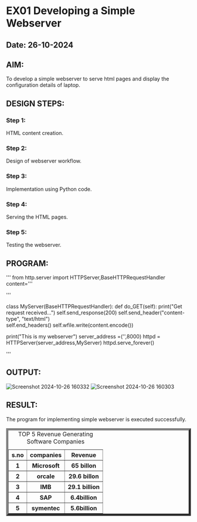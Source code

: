 # EX01 Developing a Simple Webserver
## Date: 26-10-2024

## AIM:
To develop a simple webserver to serve html pages and display the configuration details of laptop.

## DESIGN STEPS:
### Step 1: 
HTML content creation.

### Step 2:
Design of webserver workflow.

### Step 3:
Implementation using Python code.

### Step 4:
Serving the HTML pages.

### Step 5:
Testing the webserver.

## PROGRAM:
'''
from http.server import HTTPServer,BaseHTTPRequestHandler
content='''
<html>
<title>top software Industries</title>
<body>
<table border ="6" cellspacing="10" cellpadding="8">
<caption>TOP 5 Revenue Generating Software Companies </caption>
<tr>
<th>s.no</th>
<th>companies</th>
<th>Revenue</th>
</tr>
<tr>
<th>1</th>
<th>Microsoft</th>
<th>65 billon</th>
</tr>
<tr>
<th>2</th>
<th>orcale</th>
<th>29.6 billon</th>
</tr>
<tr>
<th>3</th>
<th>IMB</th>
<th>29.1 billion</th>
</tr>
<tr>
<th>4</th>
<th>SAP</th>
<th>6.4billion</th>
</tr>
<tr>
<th>5</th>
<th>symentec</th>
<th>5.6billion</th>    
</tr>
</body>
</html>
'''

class MyServer(BaseHTTPRequestHandler):
    def do_GET(self):
        print("Get request received...")
        self.send_response(200) 
        self.send_header("content-type", "text/html")       
        self.end_headers()
        self.wfile.write(content.encode())

print("This is my webserver") 
server_address =('',8000)
httpd = HTTPServer(server_address,MyServer)
httpd.serve_forever()
    
'''

## OUTPUT:
![Screenshot 2024-10-26 160332](https://github.com/user-attachments/assets/b42756c3-0aec-4b91-ac46-1572019e737f)
![Screenshot 2024-10-26 160303](https://github.com/user-attachments/assets/4a518c4e-5a33-4491-b0b3-d22f452cc9bd)


## RESULT:
The program for implementing simple webserver is executed successfully.
